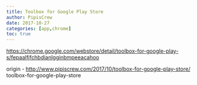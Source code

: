 ```yaml
---
title: Toolbox for Google Play Store
author: PipisCrew
date: 2017-10-27
categories: [app,chrome]
toc: true
---
```


https://chrome.google.com/webstore/detail/toolbox-for-google-play-s/fepaalfjfchbdianlgginbmpeeacahoo

origin - http://www.pipiscrew.com/2017/10/toolbox-for-google-play-store/ toolbox-for-google-play-store